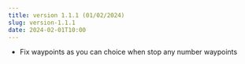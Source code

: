 ```yaml
---
title: version 1.1.1 (01/02/2024)
slug: version-1.1.1
date: 2024-02-01T10:00
---
```


- Fix waypoints as you can choice when stop any number waypoints